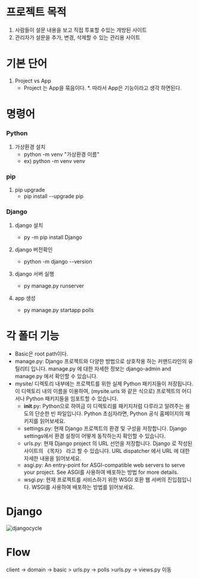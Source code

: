 # 프로젝트 목적

1. 사람들이 설문 내용을 보고 직접 투표할 수있는 개방된 사이트
2. 관리자가 설문을 추가, 변경, 삭제할 수 있는 관리용 사이트

# 기본 단어
1. Project vs App
    * Project 는 App을 묶음이다.
    *. 따라서 App은 기능이라고 생각 하면된다.

# 명령어

### Python 

1. 가상환경 설치
    * python -m venv "가상환경 이름"
    * ex) python -m venv venv

### pip
1. pip upgrade
    * pip install --upgrade pip

### Django
1. django 설치
    * py -m pip install Django

1. django 버전확인
    * python -m django --version

1. django 서버 실행
    * py manage.py runserver

1. app 생성
    * py manage.py startapp polls

# 각 폴더 기능
* Basic은 root path이다. 
* manage.py: Django 프로젝트와 다양한 방법으로 상호작용 하는 커맨드라인의 유틸리티 입니다. manage.py 에 대한 자세한 정보는 django-admin and manage.py 에서 확인할 수 있습니다.
* mysite/ 디렉토리 내부에는 프로젝트를 위한 실제 Python 패키지들이 저장됩니다. 이 디렉토리 내의 이름을 이용하여, (mysite.urls 와 같은 식으로) 프로젝트의 어디서나 Python 패키지들을 임포트할 수 있습니다.
    * __init__.py: Python으로 하여금 이 디렉토리를 패키지처럼 다루라고 알려주는 용도의 단순한 빈 파일입니다. Python 초심자라면, Python 공식 홈페이지의 패키지를 읽어보세요.
    * settings.py: 현재 Django 프로젝트의 환경 및 구성을 저장합니다. Django settings에서 환경 설정이 어떻게 동작하는지 확인할 수 있습니다.
    * urls.py: 현재 Django project 의 URL 선언을 저장합니다. Django 로 작성된 사이트의 《목차》 라고 할 수 있습니다. URL dispatcher 에서 URL 에 대한 자세한 내용을 읽어보세요.
    * asgi.py: An entry-point for ASGI-compatible web servers to serve your project. See ASGI를 사용하여 배포하는 방법 for more details.
    * wsgi.py: 현재 프로젝트를 서비스하기 위한 WSGI 호환 웹 서버의 진입점입니다. WSGI를 사용하여 배포하는 방법를 읽어보세요.

# Django 

![djangocycle](https://user-images.githubusercontent.com/26734934/138220855-bb934e58-cd82-4e3b-9839-824d93108a23.jpg)

# Flow

client -> domain -> basic > urls.py -> polls >urls.py -> views.py 이동